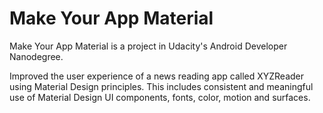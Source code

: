 # Make Your App Material

Make Your App Material is a project in Udacity's Android Developer Nanodegree. 

Improved the user experience of a news reading app called XYZReader using Material Design principles. This includes consistent and meaningful use of Material Design UI components, fonts, color, motion and surfaces.

